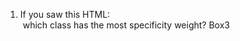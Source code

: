 1.	If you saw this HTML: <div class="box box1 box2 box3"></div> which class has the most specificity weight?
Box3
